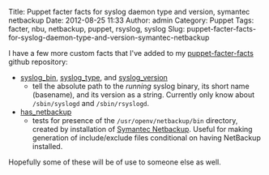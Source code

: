 Title: Puppet facter facts for syslog daemon type and version, symantec netbackup
Date: 2012-08-25 11:33
Author: admin
Category: Puppet
Tags: facter, nbu, netbackup, puppet, rsyslog, syslog
Slug: puppet-facter-facts-for-syslog-daemon-type-and-version-symantec-netbackup

I have a few more custom facts that I've added to my
[puppet-facter-facts](https://github.com/jantman/puppet-facter-facts)
github repository:

-   [syslog\_bin](https://github.com/jantman/puppet-facter-facts/blob/master/syslog_bin.rb),
    [syslog\_type](https://github.com/jantman/puppet-facter-facts/blob/master/syslog_type.rb),
    and
    [syslog\_version](https://github.com/jantman/puppet-facter-facts/blob/master/syslog_version.rb)
    - tell the absolute path to the *running* syslog binary, its short
    name (basename), and its version as a string. Currently only know
    about `/sbin/syslogd` and `/sbin/rsyslogd`.
-   [has\_netbackup](https://github.com/jantman/puppet-facter-facts/blob/master/has_netbackup.rb)
    - tests for presence of the `/usr/openv/netbackup/bin` directory,
    created by installation of [Symantec
    Netbackup](http://www.symantec.com/netbackup). Useful for making
    generation of include/exclude files conditional on having NetBackup
    installed.
    </p>

Hopefully some of these will be of use to someone else as well.
